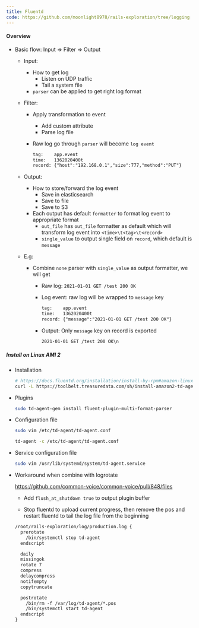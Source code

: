 ```yaml
---
title: Fluentd
code: https://github.com/moonlight8978/rails-exploration/tree/logging
---
```




#### Overview

* Basic flow: Input => Filter => Output

  * Input: 

    * How to get log
      * Listen on UDP traffic
      * Tail a system file
    * `parser` can be applied to get right log format

  * Filter: 

    * Apply transformation to event

      * Add custom attribute
      * Parse log file

    * Raw log go through `parser` will become `log event`

      ```txt
      tag:    app.event
      time:   1362020400t
      record: {"host":"192.168.0.1","size":777,"method":"PUT"}
      ```

  * Output: 

    * How to store/forward the log event 
      * Save in elasticsearch
      * Save to file
      * Save to S3
    * Each output has default `formatter` to format log event to appropriate format
      * `out_file` has `out_file` formatter as default which will transform log event into `<time>\t<tag>\t<record>`
      * `single_value` to output single field on `record`, which default is `message`

  * E.g: 

    * Combine `none` parser with `single_value` as output formatter, we will get

      * Raw log: `2021-01-01 GET /test 200 OK`

      * Log event: raw log will be wrapped to `message` key

        ```txt
        tag:    app.event
        time:   1362020400t
        record: {"message":"2021-01-01 GET /test 200 OK"}
        ```

      * Output: Only `message` key on record is exported

        ```txt
        2021-01-01 GET /test 200 OK\n
        ```

        

##### Install on Linux AMI 2

* Installation

	```bash
	# https://docs.fluentd.org/installation/install-by-rpm#amazon-linux
	curl -L https://toolbelt.treasuredata.com/sh/install-amazon2-td-agent4.sh | sh
	```

* Plugins

  ```bash
  sudo td-agent-gem install fluent-plugin-multi-format-parser
  ```


* Configuration file

  ```bash
  sudo vim /etc/td-agent/td-agent.conf
  ```

  ```bash
  td-agent -c /etc/td-agent/td-agent.conf
  ```

* Service configuration file

  ```bash
  sudo vim /usr/lib/systemd/system/td-agent.service
  ```

* Workaround when combine with logrotate

  https://github.com/common-voice/common-voice/pull/848/files
  
  * Add `flush_at_shutdown true` to output plugin buffer
  
  * Stop fluentd to upload current progress, then remove the pos and restart fluentd to tail the log file from the beginning
  
  ```txt
  /root/rails-exploration/log/production.log {
    prerotate
      /bin/systemctl stop td-agent
    endscript
  
    daily
    missingok
    rotate 7
    compress
    delaycompress
    notifempty
    copytruncate
  
    postrotate
      /bin/rm -f /var/log/td-agent/*.pos
      /bin/systemctl start td-agent
    endscript
  }
  ```
  
  